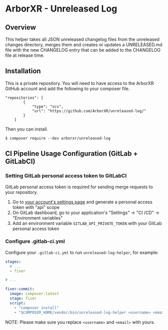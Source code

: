 # ArborXR - Unreleased Log

## Overview

This helper takes all JSON unreleased changelog files from the unreleased changes directory, merges them and creates or updates a UNRELEASED.md file with the new CHANGELOG entry that can be added to the CHANGELOG file at release time.

## Installation

This is a private repository. You will need to have access to the ArborXR GitHub account and add the following to your composer file.

```
"repositories": [
        {
            "type": "vcs",
            "url": "https://github.com/ArborXR/unreleased-log/"
        }
    ]
```
Then you can install.

```
$ composer require --dev arborxr/unreleased-log
```

## CI Pipeline Usage Configuration (GitLab + GitLabCI)

### Setting GitLab personal access token to GitLabCI

GitLab personal access token is required for sending merge requests to your repository.

1. Go to [your account's settings page](https://gitlab.com/profile/personal_access_tokens) and generate a personal access token with "api" scope
1. On GitLab dashboard, go to your application's "Settings" -> "CI /CD" -> "Environment variables"
1. Add an environment variable `GITLAB_API_PRIVATE_TOKEN` with your GitLab personal access token

### Configure .gitlab-ci.yml

Configure your `.gitlab-ci.yml` to run `unreleased-log-helper`, for example:

```yaml
stages:
  # ...
  - fixer

# ...

fixer-commit:
  image: composer:latest
  stage: fixer
  script:
    - "composer install"
    - "$COMPOSER_HOME/vendor/bin/unreleased-log-helper <username> <email> <output_path> <update changelog file [true|false(default)]> <skip git commands [true|false(default)]>"
```

NOTE: Please make sure you replace `<username>` and `<email>` with yours.
